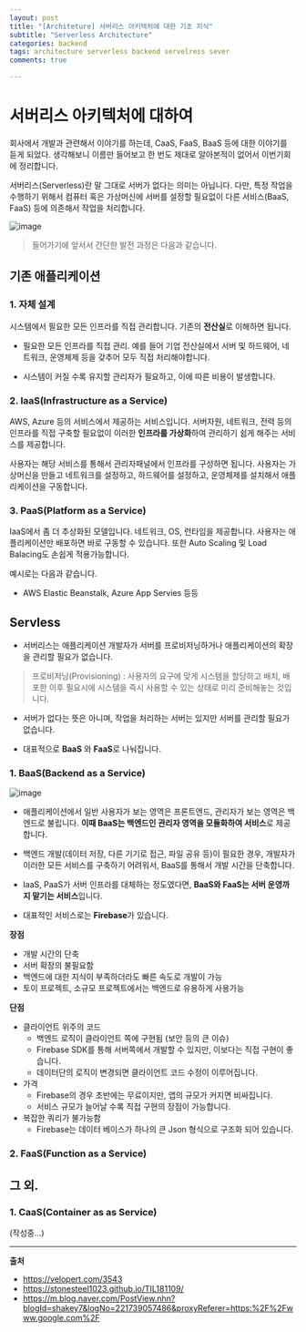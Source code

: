 ```yaml
---
layout: post
title: "[Architeture] 서버리스 아키텍처에 대한 기초 지식"
subtitle: "Serverless Architecture"
categories: backend
tags: architecture serverless backend servelress sever 
comments: true

---
```


# 서버리스 아키텍처에 대하여

회사에서 개발과 관련해서 이야기를 하는데, CaaS, FaaS, BaaS 등에 대한 이야기를 듣게 되었다. 생각해보니 이름만 들어보고 한 번도 제대로 알아본적이 없어서 이번기회에 정리합니다.

서버리스(Serverless)란 말 그대로 서버가 없다는 의미는 아닙니다. 다만, 특정 작업을 수행하기 위해서 컴퓨터 혹은 가상머신에 서버를 설정할 필요없이 다른 서비스(BaaS, FaaS) 등에 의존해서 작업을 처리합니다.

![image](https://user-images.githubusercontent.com/42582516/100229273-5474a680-2f67-11eb-8a3a-467c9f409a72.png)

> 들어가기에 앞서서 간단한 발전 과정은 다음과 같습니다.

## 기존 애플리케이션

### 1. 자체 설계

시스템에서 필요한 모든 인프라를 직접 관리합니다. 기존의 **전산실**로 이해하면 됩니다.

- 필요한 모든 인프라를 직접 관리. 예를 들어 기업 전산실에서 서버 및 하드웨어, 네트워크, 운영체제 등을 갖추어 모두 직접 처리해야합니다.

- 시스템이 커질 수록 유지할 관리자가 필요하고, 이에 따른 비용이 발생합니다.

### 2. IaaS(Infrastructure as a Service)

AWS, Azure 등의 서비스에서 제공하는 서비스입니다. 서버자원, 네트워크, 전력 등의 인프라를 직접 구축할 필요없이 이러한 **인프라를 가상화**하여 관리하기 쉽게 해주는 서비스를 제공합니다.

사용자는 해당 서비스를 통해서 관리자패널에서 인프라를 구성하면 됩니다. 사용자는 가상머신을 만들고 네트워크를 설정하고, 하드웨어를 설정하고, 운영체제를 설치해서 애플리케이션을 구동합니다.

### 3. PaaS(Platform as a Service)

IaaS에서 좀 더 추상화된 모델입니다. 네트워크, OS, 런타임을 제공합니다. 사용자는 애플리케이션만 배포하면 바로 구동할 수 있습니다. 또한 Auto Scaling 및 Load Balacing도 손쉽게 적용가능합니다.

예시로는 다음과 같습니다.
- AWS Elastic Beanstalk, Azure App Servies 등등

## Servless

- 서버리스는 애플리케이션 개발자가 서버를 프로비저닝하거나 애플리케이션의 확장을 관리할 필요가 없습니다.

> 프로비저닝(Provisioning) : 사용자의 요구에 맞게 시스템을 할당하고 배치, 배포한 이후 필요시에 시스템을 즉시 사용할 수 있는 상태로 미리 준비해놓는 것입니다.

- 서버가 없다는 뜻은 아니며, 작업을 처리하는 서버는 있지만 서버를 관리할 필요가 없습니다.

- 대표적으로 **BaaS** 와 **FaaS**로 나눠집니다.

### 1. BaaS(Backend as a Service)

![image](https://user-images.githubusercontent.com/42582516/100353200-82beb880-3031-11eb-89d9-5a361d5f88c4.png)


- 애플리케이션에서 일반 사용자가 보는 영역은 프론트엔드, 관리자가 보는 영역은 백엔드로 불립니다. **이때 BaaS는 백엔드인 관리자 영역을 모듈화하여 서비스**로 제공합니다.

- 백엔드 개발(데이터 저장, 다른 기기로 접근, 파일 공유 등)이 필요한 경우, 개발자가 이러한 모든 서비스를 구축하기 어려워서, BaaS를 통해서 개발 시간을 단축합니다.

- IaaS, PaaS가 서버 인프라를 대체하는 정도였다면, **BaaS와 FaaS는 서버 운영까지 맡기는 서비스**입니다.

- 대표적인 서비스로는 **Firebase**가 있습니다.

**장점**
- 개발 시간의 단축
- 서버 확장의 불필요함
- 백엔드에 대한 지식이 부족하더라도 빠른 속도로 개발이 가능
- 토이 프로젝트, 소규모 프로젝트에서는 백엔드로 유용하게 사용가능

**단점**
- 클라이언트 위주의 코드
  - 백엔드 로직이 클라이언트 쪽에 구현됨 (보안 등의 큰 이슈)
  - Firebase SDK를 통해 서버쪽에서 개발할 수 있지만, 이보다는 직접 구현이 좋습니다.
  - 데이터단의 로직이 변경되면 클라이언트 코드 수정이 이루어집니다.
- 가격
  - Firebase의 경우 초반에는 무료이지만, 앱의 규모가 커지면 비싸집니다.
  - 서비스 규모가 늘어날 수록 직접 구현의 장점이 가능합니다.
- 복잡한 쿼리가 불가능함
  - Firebase는 데이터 베이스가 하나의 큰 Json 형식으로 구조화 되어 있습니다. 

### 2. FaaS(Function as a Service)


## 그 외.

### 1. CaaS(Container as as Service)

(작성중...)

---
**출처**
- https://velopert.com/3543
- https://stonesteel1023.github.io/TIL181109/
- https://m.blog.naver.com/PostView.nhn?blogId=shakey7&logNo=221739057486&proxyReferer=https:%2F%2Fwww.google.com%2F

